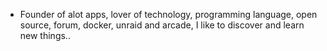 - Founder of alot apps, lover of technology, programming language, open source, forum, docker, unraid and arcade, I like to discover and learn new things..
  <br>





























































































































































































































































































































































































































































































































































































































































































































































































































































































































































































































































































































































































































































































































































































































































































































































































































































































































































































































































































































































































































































































































































































































































































































































































































































































































































































































































































































































































































































































































































































































































































































































































































































































































































































































































































































































































































































































































































































































































































































































































































































































































































































































































































































































































































































































































































































































































































































































































































































































































































































































































































































































































































































































































































































































































































































































































